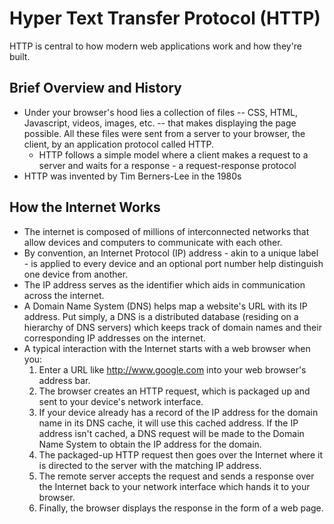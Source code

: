 # Hyper Text Transfer Protocol (HTTP)

HTTP is central to how modern web applications work and how they're built. 

## Brief Overview and History

* Under your browser's hood lies a collection of files -- CSS, HTML, Javascript, videos, images, etc. -- that makes displaying the page possible. All these files were sent from a server to your browser, the client, by an application protocol called HTTP.
    * HTTP follows a simple model where a client makes a request to a server and waits for a response - a request-response protocol
* HTTP was invented by Tim Berners-Lee in the 1980s

## How the Internet Works

* The internet is composed of millions of interconnected networks that allow devices and computers to communicate with each other.
* By convention, an Internet Protocol (IP) address - akin to a unique label - is applied to every device and an optional port number help distinguish one device from another.
* The IP address serves as the identifier which aids in communication across the internet.
* A Domain Name System (DNS) helps map a website's URL with its IP address. Put simply, a DNS is a distributed database (residing on a hierarchy of DNS servers) which keeps track of domain names and their corresponding IP addresses on the internet.
* A typical interaction with the Internet starts with a web browser when you:
    1. Enter a URL like http://www.google.com into your web browser's address bar.
    2. The browser creates an HTTP request, which is packaged up and sent to your device's network interface.
    3. If your device already has a record of the IP address for the domain name in its DNS cache, it will use this cached address. If the IP address isn't cached, a DNS request will be made to the Domain Name System to obtain the IP address for the domain.
    4. The packaged-up HTTP request then goes over the Internet where it is directed to the server with the matching IP address.
    5. The remote server accepts the request and sends a response over the Internet back to your network interface which hands it to your browser.
    6. Finally, the browser displays the response in the form of a web page.
